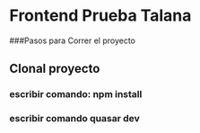 # Frontend Prueba Talana

###Pasos para Correr el proyecto

## Clonal proyecto


### escribir comando: npm install


### escribir comando quasar dev
